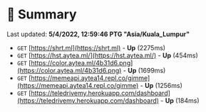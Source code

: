 # 📖 Summary
Last updated: **5/4/2022, 12:59:46 PTG "Asia/Kuala_Lumpur"**

- `GET` [https://shrt.ml](https://shrt.ml) - **Up** (2275ms)
- `GET` [https://hst.aytea.ml/](https://hst.aytea.ml/) - **Up** (454ms)
- `GET` [https://color.aytea.ml/4b31d6.png](https://color.aytea.ml/4b31d6.png) - **Up** (1699ms)
- `GET` [https://memeapi.aytea14.repl.co/gimme](https://memeapi.aytea14.repl.co/gimme) - **Up** (1256ms)
- `GET` [https://teledrivemy.herokuapp.com/dashboard](https://teledrivemy.herokuapp.com/dashboard) - **Up** (184ms)
